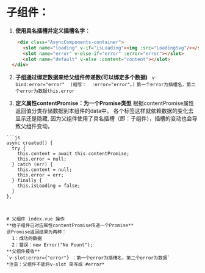 # 子组件：<AsyncComponents />

  1. **使用具名插槽并定义插槽名字：**
  ```html
      <div class="AsyncComponents-container">
        <slot name="loading" v-if="isLoading"><img :src="LoadingSvg"/></slot>
        <slot name="error" v-else-if="error" :error="error"></slot>
        <slot name="default" v-else :content="content"></slot>
    </div>
  ```
  2. **子组通过绑定数据来给父组件传递数(可以绑定多个数据)**
    ` v-bind:error="error"  (缩写：  :error="error"。)`
    ` 第一个error为插槽名，第二个error为数据this.error `

  3. **定义属性contentPromise：为一个Promise类型**
      根据contentPromise属性返回值分类存储数据到本组件的data中。
      各个标签这样就依赖数据的变化去显示还是隐藏,
      因为父组件使用了具名插槽（即：子组件），插槽的变动也会导致父组件变动，

    ```js
    async created() {
      try {
        this.content = await this.contentPromise;
        this.error = null;
      } catch (err) {
        this.content = null;
        this.error = err;
      } finally {
        this.isLoading = false;
      }
    },
  ```


# 父组件 index.vue 操作
  **给子组件已对应属性contentPromise传递一个Promise**
  该Promise返回结果为两种：
    1：成功的数据
    2：错误：new Error("No Fount");
  **父组件接收**
  `v-slot:error={"error"} ：第一个error为插槽名，第二个error为数据` 
  *注意：父组件不能将v-slot 简写成 #error*
   